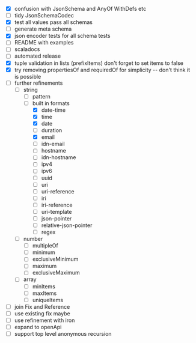 - [x] confusion with JsonSchema and AnyOf WithDefs etc
- [ ] tidy JsonSchemaCodec
- [x] test all values pass all schemas
- [ ] generate meta schema
- [x] json encoder tests for all schema tests
- [ ] README with examples
- [ ] scaladocs
- [ ] automated release
- [x] tuple validation in lists (prefixItems) don't forget to set items to false
- [x] try removing propertiesOf and requiredOf for simplicity -- don't think it is possible
- [ ] further refinements
    - [ ] string
        - [ ] pattern
        - [ ] built in formats
            - [x] date-time
            - [x] time
            - [x] date
            - [ ] duration
            - [x] email
            - [ ] idn-email
            - [ ] hostname
            - [ ] idn-hostname
            - [ ] ipv4
            - [ ] ipv6
            - [ ] uuid
            - [ ] uri
            - [ ] uri-reference
            - [ ] iri
            - [ ] iri-reference
            - [ ] uri-template
            - [ ] json-pointer
            - [ ] relative-json-pointer
            - [ ] regex
    - [ ] number
        - [ ] multipleOf
        - [ ] minimum
        - [ ] exclusiveMinimum
        - [ ] maximum
        - [ ] exclusiveMaximum
    - [ ] array
        - [ ] minItems
        - [ ] maxItems
        - [ ] uniqueItems
- [ ] join Fix and Reference
- [ ] use existing fix maybe
- [ ] use refinement with iron
- [ ] expand to openApi
- [ ] support top level anonymous recursion
